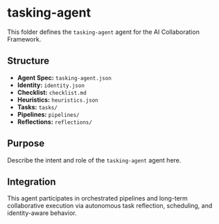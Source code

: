 # tasking-agent

This folder defines the `tasking-agent` agent for the AI Collaboration Framework.

## Structure

- **Agent Spec:** `tasking-agent.json`
- **Identity:** `identity.json`
- **Checklist:** `checklist.md`
- **Heuristics:** `heuristics.json`
- **Tasks:** `tasks/`
- **Pipelines:** `pipelines/`
- **Reflections:** `reflections/`

## Purpose

Describe the intent and role of the `tasking-agent` agent here.

## Integration

This agent participates in orchestrated pipelines and long-term collaborative execution via autonomous task reflection, scheduling, and identity-aware behavior.

